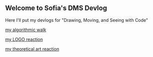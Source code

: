 ## Welcome to Sofia's DMS Devlog

Here I'll put my devlogs for "Drawing, Moving, and Seeing with Code"

[my algorithmic walk](2021-02-11-algorithmic-walk.md)



[my LOGO reaction](2021-02-17-Logo-reaction.md)


[my theoretical art reaction](2021-02-17-AARON.md)
